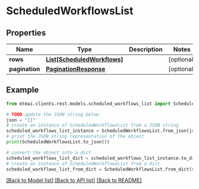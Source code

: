 # ScheduledWorkflowsList


## Properties

Name | Type | Description | Notes
------------ | ------------- | ------------- | -------------
**rows** | [**List[ScheduledWorkflows]**](ScheduledWorkflows.md) |  | [optional] 
**pagination** | [**PaginationResponse**](PaginationResponse.md) |  | [optional] 

## Example

```python
from mtmai.clients.rest.models.scheduled_workflows_list import ScheduledWorkflowsList

# TODO update the JSON string below
json = "{}"
# create an instance of ScheduledWorkflowsList from a JSON string
scheduled_workflows_list_instance = ScheduledWorkflowsList.from_json(json)
# print the JSON string representation of the object
print(ScheduledWorkflowsList.to_json())

# convert the object into a dict
scheduled_workflows_list_dict = scheduled_workflows_list_instance.to_dict()
# create an instance of ScheduledWorkflowsList from a dict
scheduled_workflows_list_from_dict = ScheduledWorkflowsList.from_dict(scheduled_workflows_list_dict)
```
[[Back to Model list]](../README.md#documentation-for-models) [[Back to API list]](../README.md#documentation-for-api-endpoints) [[Back to README]](../README.md)


